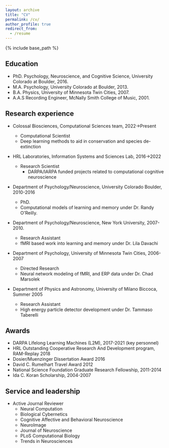 ```yaml
---
layout: archive
title: "CV"
permalink: /cv/
author_profile: true
redirect_from:
  - /resume
---
```


{% include base_path %}

## Education
* PhD. Psychology, Neuroscience, and Cognitive Science, University Colorado at Boulder, 2016.
* M.A. Psychology, University Colorado at Boulder, 2013.
* B.A. Physics, University of Minnesota Twin Cities, 2007.
* A.A.S Recording Engineer, McNally Smith College of Music, 2001.

## Research experience
* Colossal Biosciences, Computational Sciences team, 2022$\rightarrow$Present
  * Computational Scientist
  * Deep learning methods to aid in conservation and species de-extinction
  
* HRL Laboratories, Information Systems and Sciences Lab, 2016$\rightarrow$2022
  * Research Scientist
	* DARPA/IARPA funded projects related to computational cognitive neuroscience

* Department of Psychology/Neuroscience, University Colorado Boulder, 2010-2016
	* PhD.
	* Computational models of learning and memory under Dr. Randy O'Reilly.

* Department of Psychology/Neuroscience, New York University, 2007-2010.
	* Research Assistant
	* fMRI based work into learning and memory under Dr. Lila Davachi

* Department of Psychology, University of Minnesota Twin Cities, 2006-2007
	* Directed Research
	* Neural network modeling of fMRI, and ERP data under Dr. Chad Marsolek

* Department of Physics and Astronomy, University of Milano Biccoca, Summer 2005
	* Research Assistant
	* High energy particle detector development under Dr. Tammaso Taberelli


## Awards
* DARPA Lifelong Learning Machines (L2M), 2017-2021 (key personnel)
* HRL Outstanding Cooperative Research And Development program, RAM-Replay 2018
* Dosier/Muenzinger Dissertation Award 2016
* David C. Rumelhart Travel Award 2012
* National Science Foundation Graduate Research Fellowship, 2011-2014
* Ida C. Koran Scholarship, 2004-2007


## Service and leadership
* Active Journal Reviewer
    * Neural Computation
    * Biological Cybernetics
    * Cognitive Affective and Behavioral Neuroscience
    * NeuroImage
    * Journal of Neuroscience
    * PLoS Computational Biology
    * Trends in Neurosciences

